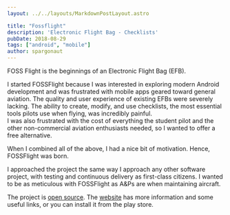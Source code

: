 ```yaml
---
layout: ../../layouts/MarkdownPostLayout.astro

title: "Fossflight"
description: 'Electronic Flight Bag - Checklists'
pubDate: 2018-08-29
tags: ["android", "mobile"]
author: spargonaut
---
```


FOSS Flight is the beginnings of an Electronic Flight Bag (EFB).  

I started FOSSFlight because I was interested in exploring modern Android development and was frustrated with mobile apps geared toward general aviation.
The quality and user experience of existing EFBs were severely lacking.  The ability to create, modify, and use checklists, the most essential tools pilots use when flying, was incredibly painful.  
I was also frustrated with the cost of everything the student pilot and the other non-commercial aviation enthusiasts needed, so I wanted to offer a free alternative.

When I combined all of the above, I had a nice bit of motivation. Hence, FOSSFlight was born.

I approached the project the same way I approach any other software project, with testing and continuous delivery as first-class citizens.  I wanted to be as meticulous with FOSSFlight as A&Ps are when maintaining aircraft.

The project is [open source](https://gitlab.com/Spargonaut/FOSSFlight-Checklists).  The [website](http://fossflight.org/) has more information and some useful links, or you can install it from the play store.




